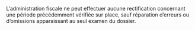 L’administration  fiscale  ne  peut  effectuer  aucune  rectification concernant une période précédemment vérifiée sur place, sauf réparation d’erreurs ou d’omissions apparaissant au seul examen du dossier.